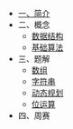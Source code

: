- [一、简介](/)
- 二、概念
    - [数据结构](concept/data-structure.md)
    - [基础算法](concept/algorithm.md)
- 三、题解
    - [数组](array/README.md)
    - [字符串](string/README.md)
    - [动态规划](dynamic_programming/README.md)
    - [位运算](bitwise/README.md)
- 四、周赛
